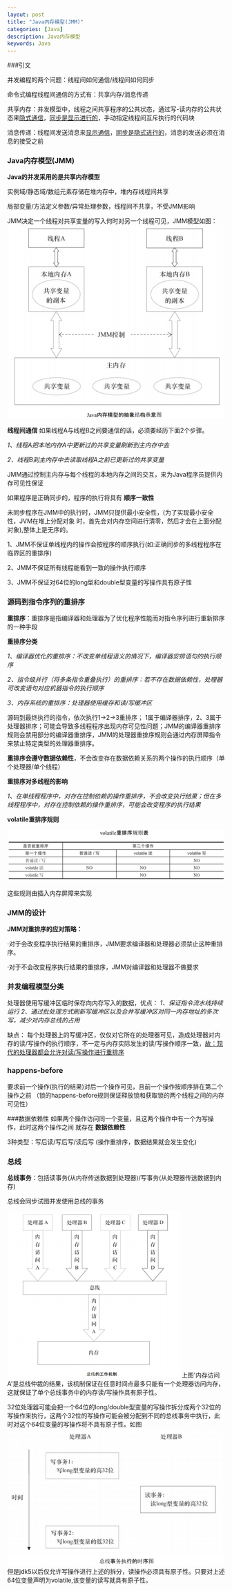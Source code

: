 ```yaml
---
layout: post
title: "Java内存模型(JMM)"
categories: [Java]
description: Java内存模型
keywords: Java
---
```


###引文

并发编程的两个问题：线程间如何通信/线程间如何同步

命令式编程线程间通信的方式有：共享内存/消息传递

共享内存：并发模型中，线程之间共享程序的公共状态，通过写-读内存的公共状态来<u>隐式通信</u>，<u>同步是显示进行的</u>，手动指定线程间互斥执行的代码块

消息传递：线程间发送消息来<u>显示通信</u>，<u>同步是隐式进行的</u>，消息的发送必须在消息的接受之前

### Java内存模型(JMM)

**Java的并发采用的是共享内存模型**

实例域/静态域/数组元素存储在堆内存中，堆内存线程间共享

局部变量/方法定义参数/异常处理参数，线程间不共享，不受JMM影响

JMM决定一个线程对共享变量的写入何时对另一个线程可见，JMM模型如图：
![JMM](https://raw.githubusercontent.com/xiaohe9569/xiaohe9569.github.io/master/images/20170731163100.png)

**线程间通信**
如果线程A与线程B之间要通信的话，必须要经历下面2个步骤。

_1、线程A把本地内存A中更新过的共享变量刷新到主内存中去_

_2、线程B到主内存中去读取线程A之前已更新过的共享变量_

JMM通过控制主内存与每个线程的本地内存之间的交互，来为Java程序员提供内存可见性保证

如果程序是正确同步的，程序的执行将具有 **顺序一致性**

未同步程序在JMM中的执行时，JMM只提供最小安全性，(为了实现最小安全性，JVM在堆上分配对象
时，首先会对内存空间进行清零，然后才会在上面分配对象),整体上是无序的。

1、JMM不保证单线程内的操作会按程序的顺序执行(如:正确同步的多线程程序在临界区的重排序)

2、JMM不保证所有线程能看到一致的操作执行顺序

3、JMM不保证对64位的long型和double型变量的写操作具有原子性

### 源码到指令序列的重排序

**重排序**：重排序是指编译器和处理器为了优化程序性能而对指令序列进行重新排序的一种手段

**重排序分类**

_1、编译器优化的重排序：不改变单线程语义的情况下，编译器安排语句的执行顺序_

_2、指令级并行（将多条指令重叠执行）的重排序：若不存在数据依赖性，处理器可改变语句对应机器指令的执行顺序_

_3、内存系统的重排序：处理器使用缓存和读/写缓冲区_

源码到最终执行的指令，依次执行1->2->3重排序；
1属于编译器排序，2、3属于处理器排序；可能会导致多线程程序出现内存可见性问题；JMM的编译器重排序规则会禁用部分的编译器重排序，JMM的处理器重排序规则会通过内存屏障指令来禁止特定类型的处理器重排序。

**重排序会遵守数据依赖性**，不会改变存在数据依赖关系的两个操作的执行顺序（单个处理器/单个线程）

**重排序对多线程的影响**

_1、在单线程程序中，对存在控制依赖的操作重排序，不会改变执行结果；但在多线程程序中，对存在控制依赖的操作重排序，可能会改变程序的执行结果_

**volatile重排序规则**

![volatile重排序](https://raw.githubusercontent.com/xiaohe9569/xiaohe9569.github.io/master/images/20170804105437.png)

这些规则由插入内存屏障来实现

### JMM的设计

**JMM对重排序的应对策略：**

·对于会改变程序执行结果的重排序，JMM要求编译器和处理器必须禁止这种重排序。

·对于不会改变程序执行结果的重排序，JMM对编译器和处理器不做要求

### 并发编程模型分类

处理器使用写缓冲区临时保存向内存写入的数据，优点：
_1、保证指令流水线持续运行_
_2、通过批处理方式刷新写缓冲区以及合并写缓冲区对同一内存地址的多次写，减少对内存总线的占用_

缺点：
每个处理器上的写缓冲区，仅仅对它所在的处理器可见，造成处理器对内存的读/写操作的执行顺序，不一定与内存实际发生的读/写操作顺序一致，<u>故：现代的处理器都会允许对读/写操作进行重排序</u>

### happens-before

要求前一个操作(执行的结果)对后一个操作可见，且前一个操作按顺序排在第二个操作之前
（锁的happens-before规则保证释放锁和获取锁的两个线程之间的内存可见性）

###数据依赖性
如果两个操作访问同一个变量，且这两个操作中有一个为写操作，此时这两个操作之间
就存在 **数据依赖性**

3种类型：写后读/写后写/读后写 (操作重排序，数据结果就会发生变化)

### 总线
**总线事务**：包括读事务(从内存传送数据到处理器)/写事务(从处理器传送数据到内存)

总线会同步试图并发使用总线的事务

![总线的工作机制](https://raw.githubusercontent.com/xiaohe9569/xiaohe9569.github.io/master/images/20170801161139.png)
上图'内存访问A'是总线仲裁的结果，该机制保证在任意时间点最多只能有一个处理器访问内存，这就保证了单个总线事务中的内存读/写操作具有原子性。



32位处理器可能会把一个64位的long/double型变量的写操作拆分成两个32位的写操作来执行，这两个32位的写操作可能会被分配到不同的总线事务中执行，此时对这个64位变量的写操作将不具有原子性。如图
![总线时序图](https://raw.githubusercontent.com/xiaohe9569/xiaohe9569.github.io/master/images/20170803155136.png)
但是jdk5以后仅允许写操作进行上述的拆分，读操作必须具有原子性。只要对上述64位变量声明为volatile,该变量的读写就具有原子性。
